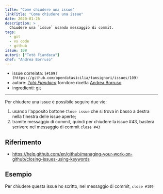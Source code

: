 ```yaml
---
title: "Come chiudere una issue"
linkTitle: "Come chiudere una issue"
date: 2020-01-26
description: >
  Chiudere una `issue` usando messaggio di commit.
tags:
  - git
  - vs code
  - github
issue: 109
autori: ["Totò Fiandaca"]
chef: "Andrea Borruso"
---
```


- issue correlata: `[#109](https://github.com/opendatasicilia/tansignari/issues/109)`
- autore:  _[Totò Fiandaca](https://twitter.com/totofiandaca?lang=it)_ fornitore ricetta [Andrea Borruso](https://twitter.com/aborruso)
- ingredienti: [git](https://it.wikipedia.org/wiki/Git_(software))

---

Per chiudere una issue è possibile seguire due vie:

1. usando l'apposito bottone `Close issue` che si trova in basso a destra nella finestra delle issue aperte;
2. tramite messaggio di commit, quindi per chiudere la issue #43, basterà scrivere nel messaggio di commit `close #43`


## Riferimento

- https://help.github.com/en/github/managing-your-work-on-github/closing-issues-using-keywords

## Esempio

Per chiudere questa issue ho scritto, nel messaggio di commit, `close #109`
